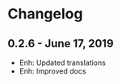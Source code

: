 Changelog
=========

0.2.6 - June 17, 2019
-----------------------
- Enh: Updated translations
- Enh: Improved docs
